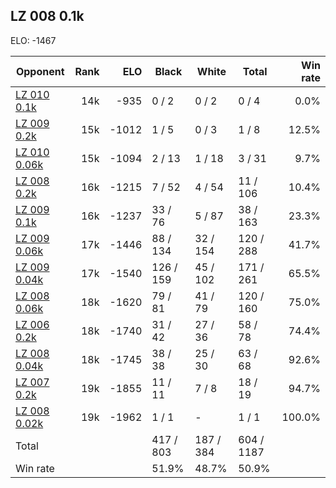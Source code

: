 ## LZ 008 0.1k ##

ELO: -1467

Opponent | Rank | ELO | Black | White | Total | Win rate
---------|-----:|----:|-------|-------|-------|-------:
[LZ 010 0.1k](LZ%20010%200.1k.md) | 14k | -935 | 0 / 2 | 0 / 2 | 0 / 4 | 0.0%
[LZ 009 0.2k](LZ%20009%200.2k.md) | 15k | -1012 | 1 / 5 | 0 / 3 | 1 / 8 | 12.5%
[LZ 010 0.06k](LZ%20010%200.06k.md) | 15k | -1094 | 2 / 13 | 1 / 18 | 3 / 31 | 9.7%
[LZ 008 0.2k](LZ%20008%200.2k.md) | 16k | -1215 | 7 / 52 | 4 / 54 | 11 / 106 | 10.4%
[LZ 009 0.1k](LZ%20009%200.1k.md) | 16k | -1237 | 33 / 76 | 5 / 87 | 38 / 163 | 23.3%
[LZ 009 0.06k](LZ%20009%200.06k.md) | 17k | -1446 | 88 / 134 | 32 / 154 | 120 / 288 | 41.7%
[LZ 009 0.04k](LZ%20009%200.04k.md) | 17k | -1540 | 126 / 159 | 45 / 102 | 171 / 261 | 65.5%
[LZ 008 0.06k](LZ%20008%200.06k.md) | 18k | -1620 | 79 / 81 | 41 / 79 | 120 / 160 | 75.0%
[LZ 006 0.2k](LZ%20006%200.2k.md) | 18k | -1740 | 31 / 42 | 27 / 36 | 58 / 78 | 74.4%
[LZ 008 0.04k](LZ%20008%200.04k.md) | 18k | -1745 | 38 / 38 | 25 / 30 | 63 / 68 | 92.6%
[LZ 007 0.2k](LZ%20007%200.2k.md) | 19k | -1855 | 11 / 11 | 7 / 8 | 18 / 19 | 94.7%
[LZ 008 0.02k](LZ%20008%200.02k.md) | 19k | -1962 | 1 / 1 | - | 1 / 1 | 100.0%
Total | | | 417 / 803 | 187 / 384 | 604 / 1187 | 
Win rate| | | 51.9% | 48.7% | 50.9% | 
